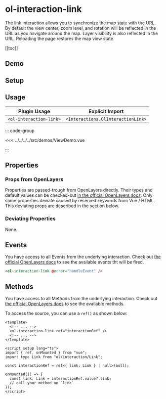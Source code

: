 # ol-interaction-link

The link interaction allows you to synchronize the map state with the URL.
By default the view center, zoom level, and rotation will be reflected in the URL as you navigate around the map.
Layer visibility is also reflected in the URL.
Reloading the page restores the map view state.

[[toc]]

## Demo

<script setup>
import ViewDemo from "@demos/ViewDemo.vue"
</script>

<ClientOnly>
<ViewDemo/>
</ClientOnly>

## Setup

<!--@include: ../../interactions.plugin.md-->

## Usage

| Plugin Usage            |          Explicit Import           |
|-------------------------|:----------------------------------:|
| `<ol-interaction-link>` | `<Interactions.OlInteractionLink>` |

::: code-group

<<< ../../../../src/demos/ViewDemo.vue

:::

## Properties

### Props from OpenLayers

Properties are passed-trough from OpenLayers directly.
Their types and default values can be checked-out [in the official OpenLayers docs](https://openlayers.org/en/latest/apidoc/module-ol_interaction_Link-Link.html).
Only some properties deviate caused by reserved keywords from Vue / HTML.
This deviating props are described in the section below.

### Deviating Properties

None.

## Events

You have access to all Events from the underlying interaction.
Check out [the official OpenLayers docs](https://openlayers.org/en/latest/apidoc/module-ol_interaction_Link-Link.html) to see the available events tht will be fired.

```html
<ol-interaction-link @error="handleEvent" />
```

## Methods

You have access to all Methods from the underlying interaction.
Check out [the official OpenLayers docs](https://openlayers.org/en/latest/apidoc/module-ol_interaction_Link-Link.html) to see the available methods.

To access the source, you can use a `ref()` as shown below:

```vue
<template>
  <!-- ... -->
  <ol-interaction-link ref="interactionRef" />
  <!-- ... -->
</template>

<script setup lang="ts">
import { ref, onMounted } from "vue";
import type Link from "ol/interaction/Link";

const interactionRef = ref<{ link: Link } | null>(null);

onMounted(() => {
  const link: Link = interactionRef.value?.link;
  // call your method on `link`
});
</script>
```
